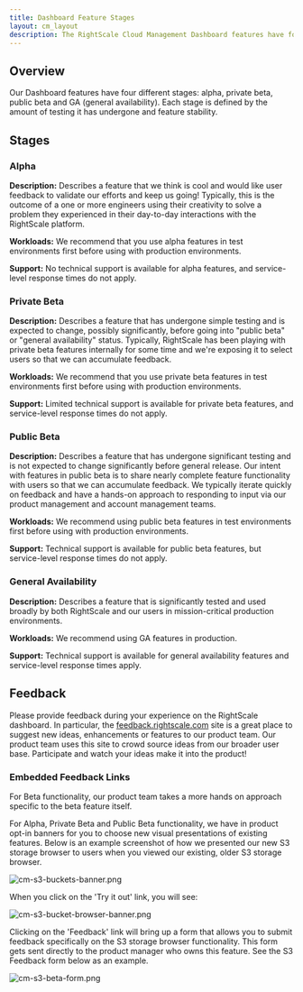 ```yaml
---
title: Dashboard Feature Stages
layout: cm_layout
description: The RightScale Cloud Management Dashboard features have four different stages - alpha, private beta, public beta and GA (general availability).
---
```


## Overview

Our Dashboard features have four different stages: alpha, private beta, public beta and GA (general availability). Each stage is defined by the amount of testing it has undergone and feature stability.

## Stages

### Alpha

**Description:** Describes a feature that we think is cool and would like user feedback to validate our efforts and keep us going! Typically, this is the outcome of a one or more engineers using their creativity to solve a problem they experienced in their day-to-day interactions with the RightScale platform.

**Workloads:** We recommend that you use alpha features in test environments first before using with production environments.

**Support:** No technical support is available for alpha features, and service-level response times do not apply.

### Private Beta

**Description:** Describes a feature that has undergone simple testing and is expected to change, possibly significantly, before going into "public beta" or "general availability" status. Typically, RightScale has been playing with private beta features internally for some time and we're exposing it to select users so that we can accumulate feedback.

**Workloads:** We recommend that you use private beta features in test environments first before using with production environments.

**Support:** Limited technical support is available for private beta features, and service-level response times do not apply.

### Public Beta

**Description:** Describes a feature that has undergone significant testing and is not expected to change significantly before general release. Our intent with features in public beta is to share nearly complete feature functionality with users so that we can accumulate feedback. We typically iterate quickly on feedback and have a hands-on approach to responding to input via our product management and account management teams.

**Workloads:** We recommend using public beta features in test environments first before using with production environments.

**Support:** Technical support is available for public beta features, but service-level response times do not apply.

### General Availability

**Description:** Describes a feature that is significantly tested and used broadly by both RightScale and our users in mission-critical production environments.

**Workloads:** We recommend using GA features in production.

**Support:** Technical support is available for general availability features and service-level response times apply.

## Feedback

Please provide feedback during your experience on the RightScale dashboard. In particular, the [feedback.rightscale.com](http://feedback.rightscale.com) site is a great place to suggest new ideas, enhancements or features to our product team. Our product team uses this site to crowd source ideas from our broader user base. Participate and watch your ideas make it into the product!

### Embedded Feedback Links

For Beta functionality, our product team takes a more hands on approach specific to the beta feature itself.

For Alpha, Private Beta and Public Beta functionality, we have in product opt-in banners for you to choose new visual presentations of existing features. Below is an example screenshot of how we presented our new S3 storage browser to users when you viewed our existing, older S3 storage browser.

![cm-s3-buckets-banner.png](/img/cm-s3-buckets-banner.png)

When you click on the 'Try it out' link, you will see:

![cm-s3-bucket-browser-banner.png](/img/cm-s3-bucket-browser-banner.png)

Clicking on the 'Feedback' link will bring up a form that allows you to submit feedback specifically on the S3 storage browser functionality. This form gets sent directly to the product manager who owns this feature. See the S3 Feedback form below as an example.

![cm-s3-beta-form.png](/img/cm-s3-beta-form.png)
